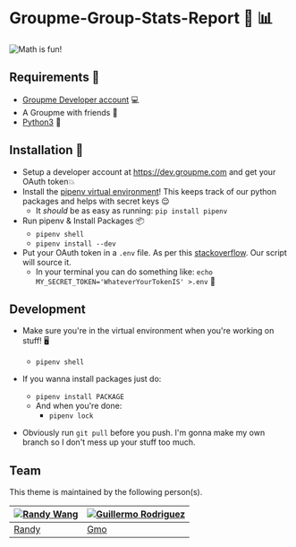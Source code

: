 # Groupme-Group-Stats-Report 🧮 📊
![Math is fun!](https://media.giphy.com/media/9cpXRPjZuo6pq/giphy.gif)


## Requirements 🍍
* [Groupme Developer account](https://dev.groupme.com) 💻
* A Groupme with friends 🏃
* [Python3](https://www.python.org/downloads/) 🐍


## Installation 🔧
* Setup a developer account at https://dev.groupme.com and get your OAuth token💥
* Install the [pipenv virtual environment](https://docs.pipenv.org/en/latest/)! This keeps track of our python packages and helps with secret keys 😌
    - It _should_ be as easy as running: `pip install pipenv` 
* Run pipenv & Install Packages 📦
    - `pipenv shell`
    - `pipenv install --dev`
* Put your OAuth token in a `.env` file. As per this [stackoverflow](https://stackoverflow.com/questions/51227159/how-do-i-set-environment-variables-in-pipenv). Our script will source it.
    - In your terminal you can do something like: `echo MY_SECRET_TOKEN='WhateverYourTokenIS' >.env` 🤔


## Development
* Make sure you're in the virtual environment when you're working on stuff! 🖥
    - `pipenv shell` 
* If you wanna install packages just do:
    - `pipenv install PACKAGE` 
    - And when you're done:
        - `pipenv lock` 

* Obviously run `git pull` before you push. I'm gonna make my own branch so I don't mess up your stuff too much.

## Team

This theme is maintained by the following person(s).

[![Randy Wang](https://avatars1.githubusercontent.com/u/42878069?s=400&v=4)](https://github.com/wandyrandy) | [![Guillermo Rodriguez](https://avatars3.githubusercontent.com/u/32819563?s=460&v=4)](https://github.com/pineapplegiant)
--- | ---
[Randy](https://github.com/wandyrandy) | [Gmo](https://github.com/pineapplegiant)
